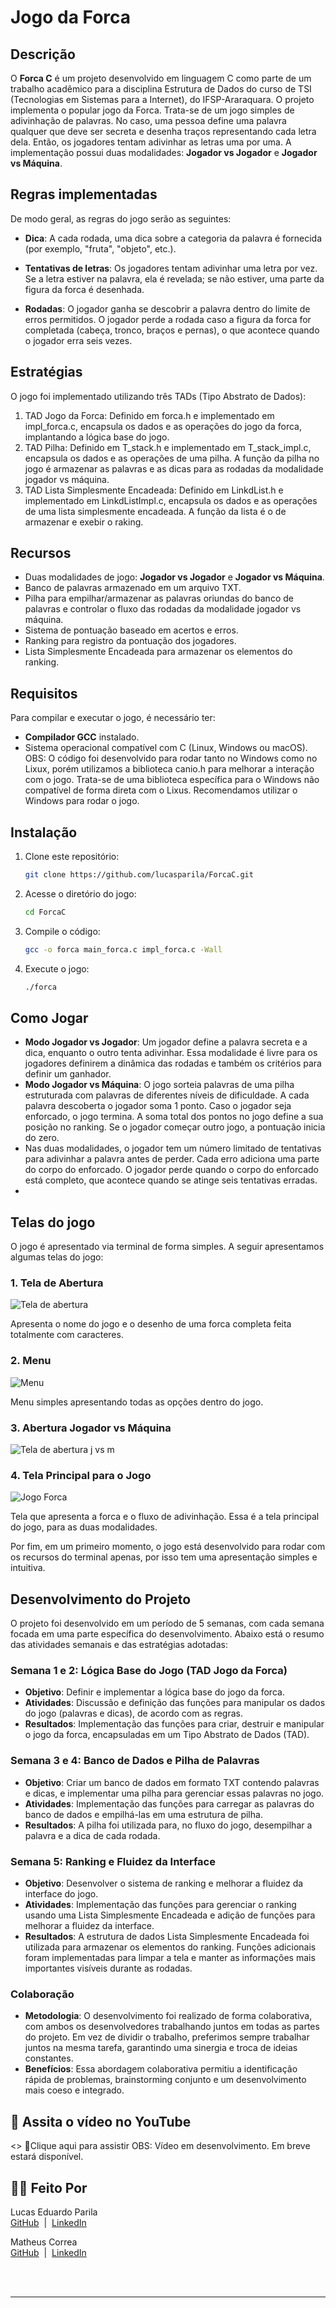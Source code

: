 # Jogo da Forca

## Descrição

O **Forca C** é um projeto desenvolvido em linguagem C como parte de um trabalho acadêmico para a disciplina Estrutura de Dados do curso de TSI (Tecnologias em Sistemas para a Internet), do IFSP-Araraquara. O projeto implementa o popular jogo da Forca. Trata-se de um jogo simples de adivinhação de palavras. No caso, uma pessoa define uma palavra qualquer que deve ser secreta e desenha traços representando cada letra dela. Então, os jogadores tentam adivinhar as letras uma por uma. A implementação possui duas modalidades: **Jogador vs Jogador** e **Jogador vs Máquina**. 

## Regras implementadas

De modo geral, as regras do jogo serão as seguintes:  

- **Dica**: A cada rodada, uma dica sobre a categoria da palavra é fornecida (por exemplo, "fruta", "objeto", etc.). 

- **Tentativas de letras**: Os jogadores tentam adivinhar uma letra por vez. Se a letra estiver na palavra, ela é revelada; se não estiver, uma parte da figura da forca é desenhada.

- **Rodadas**: O jogador ganha se descobrir a palavra dentro do limite de erros permitidos. O jogador perde a rodada caso a figura da forca for completada (cabeça, tronco, braços e pernas), o que acontece quando o jogador erra seis vezes. 

## Estratégias
  O jogo foi implementado utilizando três TADs (Tipo Abstrato de Dados):
  1. TAD Jogo da Forca: Definido em forca.h e implementado em impl_forca.c, encapsula os dados e as operações do jogo da forca, implantando a lógica base do jogo.
  2. TAD Pilha: Definido em T_stack.h e implementado em T_stack_impl.c, encapsula os dados e as operações de uma pilha. A função da pilha no jogo é armazenar as palavras e as dicas para as rodadas da modalidade jogador vs máquina.
  3. TAD Lista Simplesmente Encadeada: Definido em LinkdList.h e implementado em LinkdListImpl.c, encapsula os dados e as operações de uma lista simplesmente encadeada. A função da lista é o de armazenar e exebir o raking. 
  
## Recursos
- Duas modalidades de jogo: **Jogador vs Jogador** e **Jogador vs Máquina**.
- Banco de palavras armazenado em um arquivo TXT.
- Pilha para empilhar/armazenar as palavras oriundas do banco de palavras e controlar o fluxo das rodadas da modalidade jogador vs máquina.
- Sistema de pontuação baseado em acertos e erros.
- Ranking para registro da pontuação dos jogadores.
- Lista Simplesmente Encadeada para armazenar os elementos do ranking.  

## Requisitos

Para compilar e executar o jogo, é necessário ter:

- **Compilador GCC** instalado.
- Sistema operacional compatível com C (Linux, Windows ou macOS).
  OBS: O código foi desenvolvido para rodar tanto no Windows como no Lixux, porém utilizamos a biblioteca canio.h para melhorar a interação com o jogo. Trata-se de uma biblioteca específica para o Windows não compatível de forma direta com o Lixus. Recomendamos utilizar o Windows para rodar o jogo. 

## Instalação

1. Clone este repositório:

   ```bash
   git clone https://github.com/lucasparila/ForcaC.git
   
2. Acesse o diretório do jogo:
   
   ```bash
   cd ForcaC

3. Compile o código:

   ```bash
   gcc -o forca main_forca.c impl_forca.c -Wall

4. Execute o jogo:

   ```bash
   ./forca

## Como Jogar

- **Modo Jogador vs Jogador**: Um jogador define a palavra secreta e a dica, enquanto o outro tenta adivinhar. Essa modalidade é livre para os jogadores definirem a dinâmica das rodadas e também os critérios para definir um ganhador.
- **Modo Jogador vs Máquina**: O jogo sorteia palavras de uma pilha estruturada com palavras de diferentes níveis de dificuldade. A cada palavra descoberta o jogador soma 1 ponto. Caso o jogador seja enforcado, o jogo termina. A soma total dos pontos no jogo define a sua posição no ranking. Se o jogador começar outro jogo, a pontuação inicia do zero. 
- Nas duas modalidades, o jogador tem um número limitado de tentativas para adivinhar a palavra antes de perder. Cada erro adiciona uma parte do corpo do enforcado. O jogador perde quando o corpo do enforcado está completo, que acontece quando se atinge seis tentativas erradas.
- 
## Telas do jogo

O jogo é apresentado via terminal de forma simples. A seguir apresentamos algumas telas do jogo:

### 1. Tela de Abertura
![Tela de abertura](abertura.png)

Apresenta o nome do jogo e o desenho de uma forca completa feita totalmente com caracteres.

### 2. Menu
![Menu](Menu.png)

Menu simples apresentando todas as opções dentro do jogo.

### 3. Abertura Jogador vs Máquina
![Tela de abertura j vs m](Aberturajogadorvsmaquina.png)

### 4. Tela Principal para o Jogo
![Jogo Forca](teladaforcaedaadivinhação.png)

Tela que apresenta a forca e o fluxo de adivinhação. Essa é a tela principal do jogo, para as duas modalidades.

Por fim, em um primeiro momento, o jogo está desenvolvido para rodar com os recursos do terminal apenas, por isso tem uma apresentação simples e intuitiva.


## Desenvolvimento do Projeto

O projeto foi desenvolvido em um período de 5 semanas, com cada semana focada em uma parte específica do desenvolvimento. Abaixo está o resumo das atividades semanais e das estratégias adotadas:

### Semana 1 e 2: Lógica Base do Jogo (TAD Jogo da Forca)
- **Objetivo**: Definir e implementar a lógica base do jogo da forca.
- **Atividades**: Discussão e definição das funções para manipular os dados do jogo (palavras e dicas), de acordo com as regras.
- **Resultados**: Implementação das funções para criar, destruir e manipular o jogo da forca, encapsuladas em um Tipo Abstrato de Dados (TAD).

### Semana 3 e 4: Banco de Dados e Pilha de Palavras
- **Objetivo**: Criar um banco de dados em formato TXT contendo palavras e dicas, e implementar uma pilha para gerenciar essas palavras no jogo.
- **Atividades**: Implementação das funções para carregar as palavras do banco de dados e empilhá-las em uma estrutura de pilha.
- **Resultados**: A pilha foi utilizada para, no fluxo do jogo, desempilhar a palavra e a dica de cada rodada.

### Semana 5: Ranking e Fluidez da Interface
- **Objetivo**: Desenvolver o sistema de ranking e melhorar a fluidez da interface do jogo.
- **Atividades**: Implementação das funções para gerenciar o ranking usando uma Lista Simplesmente Encadeada e adição de funções para melhorar a fluidez da interface.
- **Resultados**: A estrutura de dados Lista Simplesmente Encadeada foi utilizada para armazenar os elementos do ranking. Funções adicionais foram implementadas para limpar a tela e manter as informações mais importantes visíveis durante as rodadas.

### Colaboração
- **Metodologia**: O desenvolvimento foi realizado de forma colaborativa, com ambos os desenvolvedores trabalhando juntos em todas as partes do projeto. Em vez de dividir o trabalho, preferimos sempre trabalhar juntos na mesma tarefa, garantindo uma sinergia e troca de ideias constantes.
- **Benefícios**: Essa abordagem colaborativa permitiu a identificação rápida de problemas, brainstorming conjunto e um desenvolvimento mais coeso e integrado.

## 🎥 Assita o vídeo no YouTube
<> 📕Clique aqui para assistir</a>
OBS: Vídeo em desenvolvimento. Em breve estará disponível. 


## 👨‍💻 Feito Por

<p>
    <img 
      align=left 
      margin=10 
      width=80 
      s
    />
    <p>Lucas Eduardo Parila<br>
    <a href="https://github.com/lucasparila">GitHub</a> &nbsp;|&nbsp; 
    <a href="https://www.linkedin.com/in/lucas-eduardo-parila-18638b252/​">LinkedIn</a>
</p>
<p>
    <img 
      align=left 
      margin=10 
      width=80 
      s
    />
    <p>
    Matheus Correa<br>
    <a href="https://github.com/lucasparila">GitHub</a> &nbsp;|&nbsp; 
    <a href="https://www.linkedin.com/in/lucas-eduardo-parila-18638b252/">LinkedIn</a>
</p>
<br/><br/>

---
